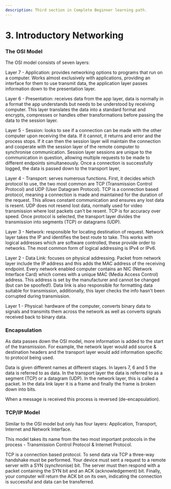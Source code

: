 ```yaml
---
description: Third section in Complete Beginner learning path.
---
```


# 3. Introductory Networking

### The OSI Model

The OSI model consists of seven layers:

Layer 7 - Application: provides networking options to programs that run on a computer. Works almost exclusively with applications, providing an interface for them to use transmit data, the application layer passes information down to the presentation layer.

Layer 6 - Presentation: receives data from the app layer, data is normally in a format the app understands but needs to be understood by receiving computer. This layer translates the data into a standard format and encrypts, compresses or handles other transformations before passing the data to the session layer.

Layer 5 - Session: looks to see if a connection can be made with the other computer upon receiving the data. If it cannot, it returns and error and the process stops. If it can then the session layer will maintain the connection and cooperate with the session layer of the remote computer to synchronise communication. Session layer sessions are unique to the communication in question, allowing multiple requests to be made to different endpoints simultaneously. Once a connection is successfully logged, the data is passed down to the transport layer,

Layer 4 - Transport: serves numerous functions. First, it decides which protocol to use, the two most common are TCP (Transmission Control Protocol) and UDP (User Datagram Protocol). TCP is a connection based protocol, meaning a connection is made and maintained for the duration of the request. This allows constant communication and ensures any lost data is resent. UDP does not resend lost data, normally used for video transmission where lost packets can't be resent.  TCP is for accuracy over speed. Once protocol is selected, the transport layer divides the transmission into segments (TCP) or datagrams (UDP).

Layer 3 - Network: responsible for locating destination of request. Network layer takes the IP and identifies the best route to take. This works with logical addresses which are software controlled, these provide order to networks. The most common form of logical addressing is IPv4 or IPv6.

Layer 2 - Data Link: focuses on physical addressing. Packet from network layer include the IP address and this adds the MAC address of the receiving endpoint. Every network enabled computer contains an NIC (Network Interface Card) which comes with a unique MAC (Media Access Control) address. This address is set by the manufacturer and cannot be changed (but can be spoofed!). Data link is also responsible for formatting data suitable for transmission, additionally, this layer checks the info hasn't been corrupted during transmission.

Layer 1 - Physical: hardware of the computer, converts binary data to signals and transmits them across the network as well as converts signals received back to binary data.

### Encapsulation

As data passes down the OSI model, more information is added to the start of the transmission. For example, the network layer would add source & destination headers and the transport layer would add information specific to protocol being used.

Data is given different names at different stages. In layers 7, 6 and 5 the data is referred to as data. In the transport layer the data is referred to as a segment (TCP) or a datagram (UDP). In the network layer, this is called a packet. In the data link layer it is a frame and finally the frame is broken down into bits.

When a message is received this process is reversed (de-encapsulation).&#x20;

### TCP/IP Model

Similar to the OSI model but only has four layers: Application, Transport, Internet and Network Interface.

This model takes its name from the two most important protocols in the process - Transmission Control Protocol & Internet Protocol.

TCP is a connection based protocol. To send data via TCP a three-way handshake must be performed. Your device must sent a request to a remote server with a SYN (synchronise) bit. The server must then respond with a packet containing the SYN bit and an ACK (acknowledgement) bit. Finally, your computer will return the ACK bit on its own, indicating the connection is successful and data can be transferred.

